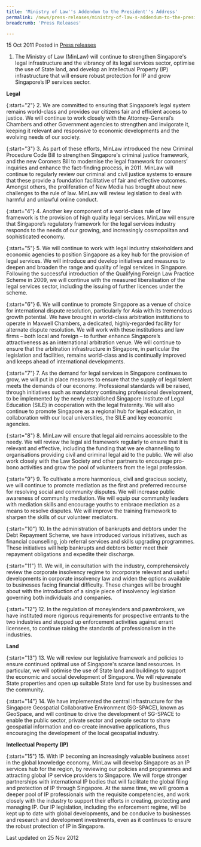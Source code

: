```yaml
---
title: 'Ministry of Law''s Addendum to the President''s Address'
permalink: /news/press-releases/ministry-of-law-s-addendum-to-the-president-s-address
breadcrumb: 'Press Releases'

---
```



15 Oct 2011 Posted in [Press releases](/news/press-releases)

1. The Ministry of Law (MinLaw) will continue to strengthen Singapore's legal infrastructure and the vibrancy of its legal services sector, optimise the use of State land, and develop an Intellectual Property (IP) infrastructure that will ensure robust protection for IP and grow Singapore’s IP services sector.

**Legal**

{:start="2"}
2. We are committed to ensuring that Singapore’s legal system remains world-class and provides our citizens fair and efficient access to justice. We will continue to work closely with the Attorney-General’s Chambers and other Government agencies to strengthen and invigorate it, keeping it relevant and responsive to economic developments and the evolving needs of our society.

{:start="3"}
3. As part of these efforts, MinLaw introduced the new Criminal Procedure Code Bill to strengthen Singapore's criminal justice framework, and the new Coroners Bill to modernise the legal framework for coroners’ inquiries and enhance the fact-finding process, in 2011. MinLaw will continue to regularly review our criminal and civil justice systems to ensure that these provide a foundation facilitative of fair and effective outcomes. Amongst others, the proliferation of New Media has brought about new challenges to the rule of law. MinLaw will review legislation to deal with harmful and unlawful online conduct.

{:start="4"}
4. Another key component of a world-class rule of law framework is the provision of high quality legal services. MinLaw will ensure that Singapore’s regulatory framework for the legal services industry responds to the needs of our growing, and increasingly cosmopolitan and sophisticated economy.

{:start="5"}
5. We will continue to work with legal industry stakeholders and economic agencies to position Singapore as a key hub for the provision of legal services. We will introduce and develop initiatives and measures to deepen and broaden the range and quality of legal services in Singapore. Following the successful introduction of the Qualifying Foreign Law Practice Scheme in 2009, we will continue with the measured liberalisation of the legal services sector, including the issuing of further licences under the scheme.

{:start="6"}
6. We will continue to promote Singapore as a venue of choice for international dispute resolution, particularly for Asia with its tremendous growth potential. We have brought in world-class arbitration institutions to operate in Maxwell Chambers, a dedicated, highly-regarded facility for alternate dispute resolution. We will work with these institutions and law firms – both local and foreign – to further enhance Singapore’s attractiveness as an international arbitration venue. We will continue to ensure that the arbitration infrastructure in Singapore, in particular the legislation and facilities, remains world-class and is continually improved and keeps ahead of international developments.

{:start="7"}
7. As the demand for legal services in Singapore continues to grow, we will put in place measures to ensure that the supply of legal talent meets the demands of our economy. Professional standards will be raised, through initiatives such as mandatory continuing professional development, to be implemented by the newly established Singapore Institute of Legal Education (SILE) in cooperation with the legal fraternity. We will also continue to promote Singapore as a regional hub for legal education, in collaboration with our local universities, the SILE and key economic agencies.

{:start="8"}
8. MinLaw will ensure that legal aid remains accessible to the needy. We will review the legal aid framework regularly to ensure that it is relevant and effective, including the funding that we are channelling to organisations providing civil and criminal legal aid to the public. We will also work closely with the Law Society and other partners to encourage pro-bono activities and grow the pool of volunteers from the legal profession.

{:start="9"}
9. To cultivate a more harmonious, civil and gracious society, we will continue to promote mediation as the first and preferred recourse for resolving social and community disputes. We will increase public awareness of community mediation. We will equip our community leaders with mediation skills and encourage youths to embrace mediation as a means to resolve disputes. We will improve the training framework to sharpen the skills of our volunteer mediators.

{:start="10"}
10. In the administration of bankrupts and debtors under the Debt Repayment Scheme, we have introduced various initiatives, such as financial counselling, job referral services and skills upgrading programmes. These initiatives will help bankrupts and debtors better meet their repayment obligations and expedite their discharge.

{:start="11"}
11. We will, in consultation with the industry, comprehensively review the corporate insolvency regime to incorporate relevant and useful developments in corporate insolvency law and widen the options available to businesses facing financial difficulty. These changes will be brought about with the introduction of a single piece of insolvency legislation governing both individuals and companies. 

{:start="12"}
12. In the regulation of moneylenders and pawnbrokers, we have instituted more rigorous requirements for prospective entrants to the two industries and stepped up enforcement activities against errant licensees, to continue raising the standards of professionalism in the industries.

**Land**

{:start="13"}
13. We will review our legislative framework and policies to ensure continued optimal use of Singapore's scarce land resources. In particular, we will optimise the use of State land and buildings to support the economic and social development of Singapore. We will rejuvenate State properties and open up suitable State land for use by businesses and the community.

{:start="14"}
14. We have implemented the central infrastructure for the Singapore Geospatial Collaborative Environment (SG-SPACE), known as GeoSpace, and will continue to drive the development of SG-SPACE to enable the public sector, private sector and people sector to share geospatial information and co-create innovative applications, thus encouraging the development of the local geospatial industry.

**Intellectual Property (IP)**

{:start="15"}
15. With IP becoming an increasingly valuable business asset in the global knowledge economy, MinLaw will develop Singapore as an IP services hub for the region, by reviewing our policies and programmes and attracting global IP service providers to Singapore. We will forge stronger partnerships with international IP bodies that will facilitate the global filing and protection of IP through Singapore. At the same time, we will groom a deeper pool of IP professionals with the requisite competencies, and work closely with the industry to support their efforts in creating, protecting and managing IP. Our IP legislation, including the enforcement regime, will be kept up to date with global developments, and be conducive to businesses and research and development investments, even as it continues to ensure the robust protection of IP in Singapore.

<p class="right-side-updated">Last updated on 25 Nov 2012</p>
